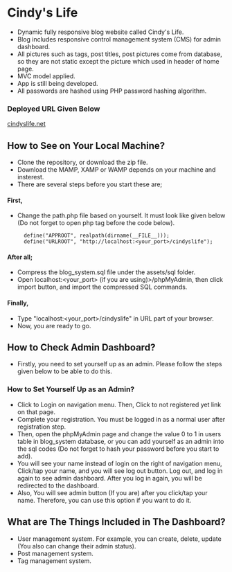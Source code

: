 # Cindy's Life
* Dynamic fully responsive blog website called Cindy's Life.
* Blog includes responsive control management system (CMS) for admin dashboard.
* All pictures such as tags, post titles, post pictures come from database, so they are not static except the picture which used in header of home page.
* MVC model applied.
* App is still being developed.
* All passwords are hashed using PHP password hashing algorithm.

### Deployed URL Given Below
[cindyslife.net](http://cindyslife.net)

## How to See on Your Local Machine?
* Clone the repository, or download the zip file.
* Download the MAMP, XAMP or WAMP depends on your machine and insterest.
* There are several steps before you start these are;

#### First,
* Change the path.php file based on yourself. It must look like given below (Do not forget to open php tag before the code below).

        define("APPROOT", realpath(dirname(__FILE__)));
        define("URLROOT", "http://localhost:<your_port>/cindyslife");

#### After all;

* Compress the blog_system.sql file under the assets/sql folder.
* Open localhost:<your_port> (if you are using)>/phpMyAdmin, then click import button, and import the compressed SQL commands.

#### Finally,

* Type "localhost:<your_port>/cindyslife" in URL part of your browser.
* Now, you are ready to go.

## How to Check Admin Dashboard?
* Firstly, you need to set yourself up as an admin. Please follow the steps given below to be able to do this.

### How to Set Yourself Up as an Admin?
* Click to Login on navigation menu. Then, Click to not registered yet link on that page.
* Complete your registration. You must be logged in as a normal user after registration step.
* Then, open the phpMyAdmin page and change the value 0 to 1 in users table in blog_system database, or you can add yourself as an admin into the sql codes (Do not forget to hash your password before you start to add).
* You will see your name instead of login on the right of navigation menu, Click/tap your name, and you will see log out button. Log out, and log in again to see admin dashboard. After you log in again, you will be redirected to the dashboard.
* Also, You will see admin button (If you are) after you click/tap your name. Therefore, you can use this option if you want to do it.

## What are The Things Included in The Dashboard?
* User management system. For example, you can create, delete, update (You also can change their admin status).
* Post management system.
* Tag management system.